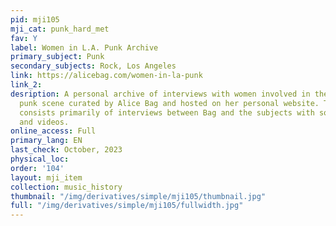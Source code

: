 ```yaml
---
pid: mji105
mji_cat: punk_hard_met
fav: Y
label: Women in L.A. Punk Archive
primary_subject: Punk
secondary_subjects: Rock, Los Angeles
link: https://alicebag.com/women-in-la-punk
link_2: 
desription: A personal archive of interviews with women involved in the Los Angeles
  punk scene curated by Alice Bag and hosted on her personal website. The archive
  consists primarily of interviews between Bag and the subjects with some photography
  and videos.
online_access: Full
primary_lang: EN
last_check: October, 2023
physical_loc: 
order: '104'
layout: mji_item
collection: music_history
thumbnail: "/img/derivatives/simple/mji105/thumbnail.jpg"
full: "/img/derivatives/simple/mji105/fullwidth.jpg"
---
```

